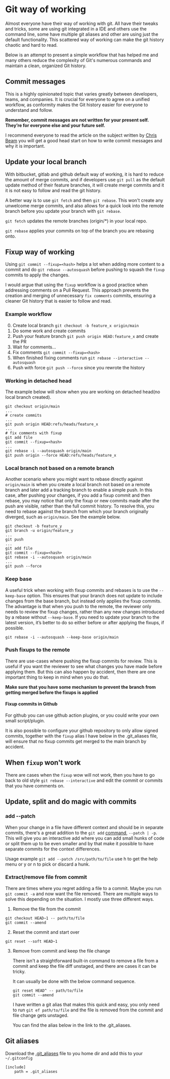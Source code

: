 # Git way of working
Almost everyone have their way of working with git. All have their tweaks and
tricks, some are using git integrated in a IDE and others use the command line,
some have multiple git aliases and other are using just the default
functionality. This scattered way of working can make the git history chaotic
and hard to read.

Below is an attempt to present a simple workflow that has helped me and many
others reduce the complexity of Git's numerous commands and maintain a clean,
organized Git history.

## Commit messages
This is a highly opinionated topic that varies greatly between developers,
teams, and companies. It is crucial for everyone to agree on a unified
workflow, as conformity makes the Git history easier for everyone to understand
and follow.

__Remember, commit messages are not written for your present self. They’re for
everyone else and your future self.__

I recommend everyone to read the article on the subject written by [Chris Beam](https://chris.beams.io/posts/git-commit/#imperative)
you will get a good head start on how to write commit messages and why it is
important.

## Update your local branch
With bitbucket, gitlab and github default way of working, it is hard to reduce
the amount of merge commits, and if developers use `git pull` as the default
update method of their feature branches, it will create merge commits and it
it is not easy to follow and read the git history.

A better way is to use `git fetch` and then `git rebase`. This won't create any
unwelcome merge commits, and also allows for a quick look into the remote
branch before you update your branch with `git rebase`.

`git fetch` updates the remote branches (origin/*) in your local repo.

`git rebase` applies your commits on top of the branch you are
rebasing onto.

## Fixup way of working
Using `git commit --fixup=<hash>` helps a lot when adding more content to a
commit and do `git rebase --autosquash` before pushing to
squash the `fixup` commits to apply the changes.

I would argue that using the `fixup` workflow is a good practice when addressing
comments on a Pull Request. This approach prevents the creation and merging of
unnecessary `fix comments` commits, ensuring a cleaner Git history that is
easier to follow and read.

### Example workflow
0. Create local branch `git checkout -b feature_x origin/main`
1. Do some work and create commits
2. Push your feature branch `git push origin HEAD:feature_x` and create the PR
3. Wait for comments...
4. Fix comments `git commit --fixup=<hash>`
5. When finished fixing comments run `git rebase --interactive --autosquash`
6. Push with force `git push --force` since you rewrote the history

### Working in detached head
The example below will show when you are working on detached head(no local
branch created).

```
git checkout origin/main
...
# create commits
...
git push origin HEAD:refs/heads/feature_x
...
# fix comments with fixup
git add file
git commit --fixup=<hash>
...
git rebase -i --autosquash origin/main
git push origin --force HEAD:refs/heads/feature_x
```

### Local branch not based on a remote branch
Another scenario where you might want to rebase directly against `origin/main` is
when you create a local branch not based on a remote branch and later add a
tracking branch to enable a simple push. In this case, after pushing your
changes, if you add a fixup commit and then rebase, you may notice that only
the fixup or new commits made after the push are visible, rather than the full
commit history. To resolve this, you need to rebase against the branch from
which your branch originally diverged, such as `origin/main`. See the example
below.

```
git checkout -b feature_y
git branch -u origin/feature_y
...
git push
...
git add file
git commit --fixup=<hash>
git rebase -i --autosquash origin/main
...
git push --force

```

### Keep base
A useful trick when working with fixup commits and rebases is to use the
`--keep-base` option. This ensures that your branch does not update to include
changes from the base branch, but instead only applies the fixup commits. The
advantage is that when you push to the remote, the reviewer only needs to
review the fixup changes, rather than any new changes introduced by a rebase
without `--keep-base`. If you need to update your branch to the latest version,
it’s better to do so either before or after applying the fixups, if possible.

```
git rebase -i --autosquash --keep-base origin/main
```

### Push fixups to the remote
There are use-cases where pushing the fixup commits for review. This is useful
if you want the reviewer to see what changes you have made before applying
them. But this can also happen by accident, then there are one important thing
to keep in mind when you do that.

__Make sure that you have some mechanism to prevent the branch from getting
merged before the fixups is applied__

#### Fixup commits in Github
For github you can use github action plugins, or you could write your own
small script/plugin.

It is also possible to configure your github repository to only allow signed
commits, together with the `fixup` alias I have below in the
.git_aliases file, will ensure that no fixup commits get merged to the main
branch by accident.

## When `fixup` won't work
There are cases when the `fixup` wow will not work, then you have to go back to
old style `git rebase --interactive` and edit the commit or commits that you
have comments on.

## Update, split and do magic with commits

### add --patch
When your change in a file have different context and should be in separate
commits, there's a great addition to the `git add` [command](https://git-scm.com/docs/git-add#Documentation/git-add.txt---patch), `--patch | -p`.
This will give you an interactive add where you can add small hunks of code or split
them up to be even smaller and by that make it possible to have separate commits
for the context differences.

Usage example `git add --patch /src/path/to/file`
use h to get the help menu or y or n to pick or discard a hunk.

### Extract/remove file from commit
There are times where you regret adding a file to a commit. Maybe you run
`git commit -a` and now want the file removed.
There are multiple ways to solve this depending on the situation.
I mostly use three different ways.

1. Remove the file from the commit
```
git checkout HEAD~1 -- path/to/file
git commit --amend
```

2. Reset the commit and start over
```
git reset --soft HEAD~1
```

3. Remove from commit and keep the file change

   There isn't a straightforward built-in command to remove a file from a commit
   and keep the file diff unstaged, and there are cases it can be tricky.

   It can usually be done with the below command sequence.
   ```
   git reset HEAD^ -- path/to/file
   git commit --amend
   ```

   I have written a git alias that makes this quick and easy, you only need to run
   `git ef path/to/file` and the file is removed from the commit and file change
   gets unstaged.

   You can find the alias below in the link to the .git_aliases.

## Git aliases
Download the [.git_aliases](https://raw.githubusercontent.com/hk4n/hk4n.github.io/refs/heads/main/git-wow/.git_aliases) file to you home dir and add this to your `~/.gitconfig`
```
[include]
    path = .git_aliases
```
